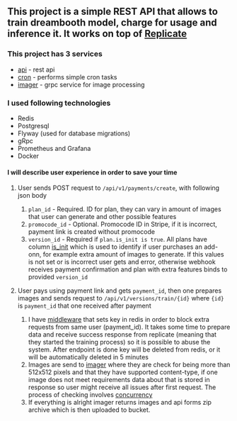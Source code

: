 ## This project is a simple REST API that allows to train dreambooth model, charge for usage and inference it. It works on top of [Replicate](https://replicate.com)

### This project has 3 services
+ [api](./src/services/api) - rest api
+ [cron](./src/services/cron) - performs simple cron tasks
+ [imager](./src/services/imager) - grpc service for image processing

### I used following technologies
+ Redis
+ Postgresql
+ Flyway (used for database migrations)
+ gRpc
+ Prometheus and Grafana
+ Docker

#### I will describe user experience in order to save your time

1. User sends POST request to ``/api/v1/payments/create``, with following json body
   1. ``plan_id`` - Required. ID for plan, they can vary in amount of images that user can generate and other possible features
   2. ``promocode_id`` - Optional. Promocode ID in Stripe, if it is incorrect, payment link is created without promocode
   3. ``version_id`` - Required if ``plan.is_init is true``. All plans have column [is_init](./sql/V2__plans.sql) which is used to identify if user purchases an add-onn, for example extra amount of images to generate. If this values is not set or is incorrect  user gets and error, otherwise webhook receives payment confirmation and plan with extra features binds to provided ``version_id``

2. User pays using payment link and gets ``payment_id``, then one prepares images and sends request to ``/api/v1/versions/train/{id}`` where ``{id}`` is ``payment_id`` that one received after payment
   1. I have [middleware](./src/services/api/internal/middleware/freeze.go) that sets key in redis in order to block extra requests from same user (payment_id). It takes some time to prepare data and receive success response from replicate (meaning that they started the training process) so it is possible to abuse the system. After endpoint is done key will be deleted from redis, or it will be automatically deleted in 5 minutes
   2. Images are send to [imager](./src/services/imager) where they are check for being more than 512x512 pixels and that they have supported content-type, if one image does not meet requirements data about that is stored in response so user might receive all issues after first request. The process of checking involves [concurrency](https://github.com/artbred/ecomdream/blob/e9e1af2e9132c34f00eec79b831fdde320a678ce/src/services/imager/server.go#L12-L23)
   3. If everything is alright imager returns images and api forms zip archive which is then uploaded to bucket.

